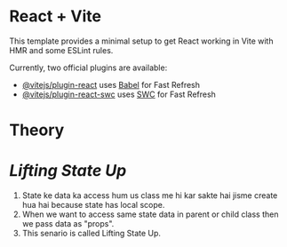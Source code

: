 # React + Vite

This template provides a minimal setup to get React working in Vite with HMR and some ESLint rules.

Currently, two official plugins are available:

- [@vitejs/plugin-react](https://github.com/vitejs/vite-plugin-react/blob/main/packages/plugin-react/README.md) uses [Babel](https://babeljs.io/) for Fast Refresh
- [@vitejs/plugin-react-swc](https://github.com/vitejs/vite-plugin-react-swc) uses [SWC](https://swc.rs/) for Fast Refresh


# Theory

# _Lifting State Up_

1. State ke data ka access hum us class me hi kar sakte hai jisme create hua hai because state has local scope.
2. When we want to access same state data in parent or child class then we pass data as "props".
3. This senario is called Lifting State Up.
